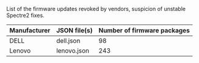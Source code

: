 List of the firmware updates revoked by vendors, suspicion of unstable Spectre2 fixes. 


Manufacturer | JSON file(s) | Number of firmware packages
------------ | ------------ | -------------------------
DELL | dell.json | 98
Lenovo| lenovo.json | 243

